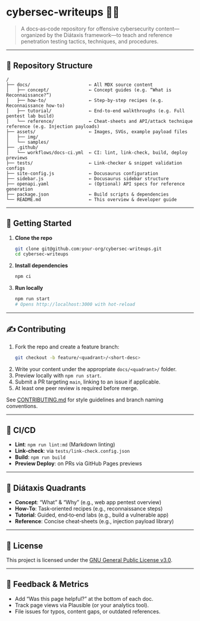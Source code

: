 # cybersec-writeups ✍🏼

> A docs‑as‑code repository for offensive cybersecurity content—organized by the Diátaxis framework—to teach and reference penetration testing tactics, techniques, and procedures.

---

## 📂 Repository Structure

```
/
├── docs/                      ← All MDX source content
│   ├── concept/               ← Concept guides (e.g. “What is Reconnaissance?”)
│   ├── how-to/                ← Step‑by‑step recipes (e.g. Reconnaissance how‑to)
│   ├── tutorial/              ← End‑to‑end walkthroughs (e.g. Full pentest lab build)
│   └── reference/             ← Cheat‑sheets and API/attack technique reference (e.g. Injection payloads)
├── assets/                    ← Images, SVGs, example payload files
│   ├── img/
│   └── samples/
├── .github/
│   └── workflows/docs-ci.yml  ← CI: lint, link‑check, build, deploy previews
├── tests/                     ← Link‑checker & snippet validation configs
├── site-config.js             ← Docusaurus configuration
├── sidebar.js                 ← Docusaurus sidebar structure
├── openapi.yaml               ← (Optional) API specs for reference generation
├── package.json               ← Build scripts & dependencies
└── README.md                  ← This overview & developer guide
```

---

## 🚀 Getting Started

1. **Clone the repo**  
   ```bash
   git clone git@github.com:your-org/cybersec-writeups.git
   cd cybersec-writeups
   ```

2. **Install dependencies**  
   ```bash
   npm ci
   ```

3. **Run locally**  
   ```bash
   npm run start
   # Opens http://localhost:3000 with hot‑reload
   ```

---

## ✍️ Contributing

1. Fork the repo and create a feature branch:  
   ```bash
   git checkout -b feature/<quadrant>/<short-desc>
   ```
2. Write your content under the appropriate `docs/<quadrant>/` folder.  
3. Preview locally with `npm run start`.  
4. Submit a PR targeting `main`, linking to an issue if applicable.  
5. At least one peer review is required before merge.

See [CONTRIBUTING.md](CONTRIBUTING.md) for style guidelines and branch naming conventions.

---

## 🔧 CI/CD

- **Lint**: `npm run lint:md` (Markdown linting)  
- **Link‑check**: via `tests/link-check.config.json`  
- **Build**: `npm run build`  
- **Preview Deploy**: on PRs via GitHub Pages previews

---

## 🎯 Diátaxis Quadrants

- **Concept**: “What” & “Why” (e.g., web app pentest overview)  
- **How‑To**: Task‑oriented recipes (e.g., reconnaissance steps)  
- **Tutorial**: Guided, end‑to‑end labs (e.g., build a vulnerable app)  
- **Reference**: Concise cheat‑sheets (e.g., injection payload library)

---

## 📄 License

This project is licensed under the [GNU General Public License v3.0](https://www.gnu.org/licenses/gpl-3.0).

---

## 📣 Feedback & Metrics

- Add “Was this page helpful?” at the bottom of each doc.  
- Track page views via Plausible (or your analytics tool).  
- File issues for typos, content gaps, or outdated references.

